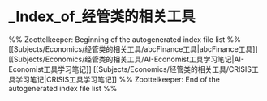 # _Index_of_经管类的相关工具
%% Zoottelkeeper: Beginning of the autogenerated index file list  %%
 [[Subjects/Economics/经管类的相关工具/abcFinance工具|abcFinance工具]]
 [[Subjects/Economics/经管类的相关工具/AI-Economist工具学习笔记|AI-Economist工具学习笔记]]
 [[Subjects/Economics/经管类的相关工具/CRISIS工具学习笔记|CRISIS工具学习笔记]]
%% Zoottelkeeper: End of the autogenerated index file list  %%
